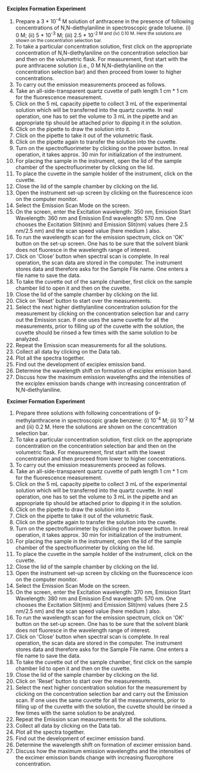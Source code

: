 **Exciplex Formation Experiment**

1. Prepare a 3 * 10<sup>-4</sup> M solution of anthracene in the presence of following concentrations of N,N-diethylaniline in spectroscopic grade toluene. (i) 0 M; (ii) 5 * 10<sup>-3</sup> M; (iii) 2.5 * 10<sup>-2</sub> M and (iv) 0.10 M. Here the solutions are shown on the concentration selection bar.
2. To take a particular concentration solution, first click on the appropriate concentration of N,N-diethylaniline on the concentration selection bar and then on the volumetric flask. For measurement, first start with the pure anthracene solution (i.e., 0 M N,N-diethylaniline on the concentration selection bar) and then proceed from lower to higher concentrations.
3. To carry out the emission measurements proceed as follows.
4. Take an all-side-transparent quartz cuvette of path length 1 cm * 1 cm for the fluorescence measurement.
5. Click on the 5 mL capacity pipette to collect 3 mL of the experimental solution which will be transferred into the quartz cuvette. In real operation, one has to set the volume to 3 mL in the pipette and an appropriate tip should be attached prior to dipping it in the solution.
6. Click on the pipette to draw the solution into it.
7. Click on the pipette to take it out of the volumetric flask.
8. Click on the pipette again to transfer the solution into the cuvette.
9. Turn on the spectrofluorimeter by clicking on the power button. In real operation, it takes approx. 30 min for initialization of the instrument.
10. For placing the sample in the instrument, open the lid of the sample chamber of the spectrofluorimeter by clicking on the lid.
11. To place the cuvette in the sample holder of the instrument, click on the cuvette.
12. Close the lid of the sample chamber by clicking on the lid.
13. Open the instrument set-up screen by clicking on the fluorescence icon on the computer monitor.
14. Select the Emission Scan Mode on the screen.
15. On the screen, enter the Excitation wavelength: 350 nm, Emission Start Wavelength: 360 nm and Emission End wavelength: 570 nm. One chooses the Excitation Slit(nm) and Emission Slit(nm) values (here 2.5 nm/2.5 nm) and the scan speed value (here medium ) also.
16. To run the wavelength scan for the emission spectrum, click on 'OK' button on the set-up screen. One has to be sure that the solvent blank does not fluoresce in the wavelength range of interest.
17. Click on 'Close' button when spectral scan is complete. In real operation, the scan data are stored in the computer. The instrument stores data and therefore asks for the Sample File name. One enters a file name to save the data.
18. To take the cuvette out of the sample chamber, first click on the sample chamber lid to open it and then on the cuvette.
19. Close the lid of the sample chamber by clicking on the lid.
20. Click on 'Reset' button to start over the measurements.
21. Select the next higher diethylaniline concentration solution for the measurement by clicking on the concentration selection bar and carry out the Emission scan. If one uses the same cuvette for all the measurements, prior to filling up of the cuvette with the solution, the cuvette should be rinsed a few times with the same solution to be analyzed.
22. Repeat the Emission scan measurements for all the solutions.
23. Collect all data by clicking on the Data tab.
24. Plot all the spectra together.
25. Find out the development of exciplex emission band.
26. Determine the wavelength shift on formation of exciplex emission band.
27. Discuss how the maximum emission wavelengths and the intensities of the exciplex emission bands change with increasing concentration of N,N-diethylaniline.

**Excimer Formation Experiment**

1. Prepare three solutions with following concentrations of 9-methylanthracene in spectroscopic grade benzene: (i) 10<sup>-4</sup> M; (ii) 10<sup>-2</sup> M and (iii) 0.2 M. Here the solutions are shown on the concentration selection bar.
2. To take a particular concentration solution, first click on the appropriate concentration on the concentration selection bar and then on the volumetric flask. For measurement, first start with the lowest concentration and then proceed from lower to higher concentrations.
3. To carry out the emission measurements proceed as follows.
4. Take an all-side-transparent quartz cuvette of path length 1 cm * 1 cm for the fluorescence measurement.
5. Click on the 5 mL capacity pipette to collect 3 mL of the experimental solution which will be transferred into the quartz cuvette. In real operation, one has to set the volume to 3 mL in the pipette and an appropriate tip should be attached prior to dipping it in the solution.
6. Click on the pipette to draw the solution into it.
7. Click on the pipette to take it out of the volumetric flask.
8. Click on the pipette again to transfer the solution into the cuvette.
9. Turn on the spectrofluorimeter by clicking on the power button. In real operation, it takes approx. 30 min for initialization of the instrument.
10. For placing the sample in the instrument, open the lid of the sample chamber of the spectrofluorimeter by clicking on the lid.
11. To place the cuvette in the sample holder of the instrument, click on the cuvette.
12. Close the lid of the sample chamber by clicking on the lid.
13. Open the instrument set-up screen by clicking on the fluorescence icon on the computer monitor.
14. Select the Emission Scan Mode on the screen.
15. On the screen, enter the Excitation wavelength: 370 nm, Emission Start Wavelength: 380 nm and Emission End wavelength: 570 nm. One chooses the Excitation Slit(nm) and Emission Slit(nm) values (here 2.5 nm/2.5 nm) and the scan speed value (here medium ) also.
16. To run the wavelength scan for the emission spectrum, click on 'OK' button on the set-up screen. One has to be sure that the solvent blank does not fluoresce in the wavelength range of interest.
17. Click on 'Close' button when spectral scan is complete. In real operation, the scan data are stored in the computer. The instrument stores data and therefore asks for the Sample File name. One enters a file name to save the data.
18. To take the cuvette out of the sample chamber, first click on the sample chamber lid to open it and then on the cuvette.
19. Close the lid of the sample chamber by clicking on the lid.
20. Click on 'Reset' button to start over the measurements.
21. Select the next higher concentration solution for the measurement by clicking on the concentration selection bar and carry out the Emission scan. If one uses the same cuvette for all the measurements, prior to filling up of the cuvette with the solution, the cuvette should be rinsed a few times with the same solution to be analyzed.
22. Repeat the Emission scan measurements for all the solutions.
23. Collect all data by clicking on the Data tab.
24. Plot all the spectra together.
25. Find out the development of excimer emission band.
26. Determine the wavelength shift on formation of excimer emission band.
27. Discuss how the maximum emission wavelengths and the intensities of the excimer emission bands change with increasing fluorophore concentration.
